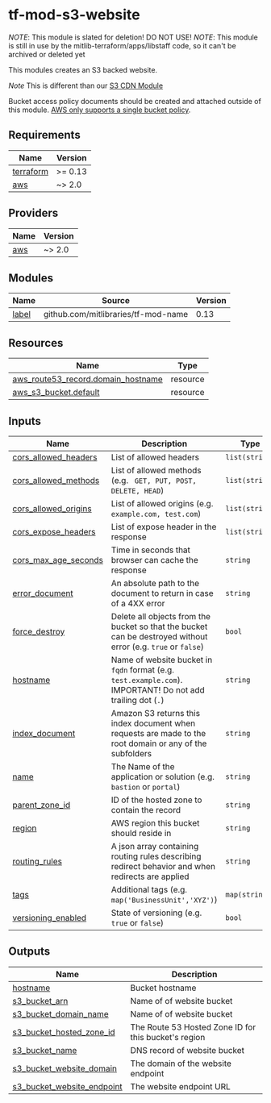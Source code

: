 # tf-mod-s3-website

*NOTE*: This module is slated for deletion! DO NOT USE!
*NOTE*: This module is still in use by the mitlib-terraform/apps/libstaff code, so it can't be archived or deleted yet

This modules creates an S3 backed website.

*Note* This is different than our [S3 CDN Module](https://github.com/MITLibraries/tf-mod-cdn-s3/)

Bucket access policy documents should be created and attached outside of this module. [AWS only supports a single bucket policy](https://github.com/hashicorp/terraform/issues/10543).

## Requirements

| Name | Version |
|------|---------|
| <a name="requirement_terraform"></a> [terraform](#requirement\_terraform) | >= 0.13 |
| <a name="requirement_aws"></a> [aws](#requirement\_aws) | ~> 2.0 |

## Providers

| Name | Version |
|------|---------|
| <a name="provider_aws"></a> [aws](#provider\_aws) | ~> 2.0 |

## Modules

| Name | Source | Version |
|------|--------|---------|
| <a name="module_label"></a> [label](#module\_label) | github.com/mitlibraries/tf-mod-name | 0.13 |

## Resources

| Name | Type |
|------|------|
| [aws_route53_record.domain_hostname](https://registry.terraform.io/providers/hashicorp/aws/latest/docs/resources/route53_record) | resource |
| [aws_s3_bucket.default](https://registry.terraform.io/providers/hashicorp/aws/latest/docs/resources/s3_bucket) | resource |

## Inputs

| Name | Description | Type | Default | Required |
|------|-------------|------|---------|:--------:|
| <a name="input_cors_allowed_headers"></a> [cors\_allowed\_headers](#input\_cors\_allowed\_headers) | List of allowed headers | `list(string)` | ```[ "*" ]``` | no |
| <a name="input_cors_allowed_methods"></a> [cors\_allowed\_methods](#input\_cors\_allowed\_methods) | List of allowed methods (e.g. ` GET, PUT, POST, DELETE, HEAD`) | `list(string)` | ```[ "GET" ]``` | no |
| <a name="input_cors_allowed_origins"></a> [cors\_allowed\_origins](#input\_cors\_allowed\_origins) | List of allowed origins (e.g. ` example.com, test.com`) | `list(string)` | ```[ "*" ]``` | no |
| <a name="input_cors_expose_headers"></a> [cors\_expose\_headers](#input\_cors\_expose\_headers) | List of expose header in the response | `list(string)` | ```[ "ETag" ]``` | no |
| <a name="input_cors_max_age_seconds"></a> [cors\_max\_age\_seconds](#input\_cors\_max\_age\_seconds) | Time in seconds that browser can cache the response | `string` | `"3600"` | no |
| <a name="input_error_document"></a> [error\_document](#input\_error\_document) | An absolute path to the document to return in case of a 4XX error | `string` | `"404.html"` | no |
| <a name="input_force_destroy"></a> [force\_destroy](#input\_force\_destroy) | Delete all objects from the bucket so that the bucket can be destroyed without error (e.g. `true` or `false`) | `bool` | `"false"` | no |
| <a name="input_hostname"></a> [hostname](#input\_hostname) | Name of website bucket in `fqdn` format (e.g. `test.example.com`). IMPORTANT! Do not add trailing dot (`.`) | `string` | n/a | yes |
| <a name="input_index_document"></a> [index\_document](#input\_index\_document) | Amazon S3 returns this index document when requests are made to the root domain or any of the subfolders | `string` | `"index.html"` | no |
| <a name="input_name"></a> [name](#input\_name) | The Name of the application or solution  (e.g. `bastion` or `portal`) | `string` | n/a | yes |
| <a name="input_parent_zone_id"></a> [parent\_zone\_id](#input\_parent\_zone\_id) | ID of the hosted zone to contain the record | `string` | `""` | no |
| <a name="input_region"></a> [region](#input\_region) | AWS region this bucket should reside in | `string` | `""` | no |
| <a name="input_routing_rules"></a> [routing\_rules](#input\_routing\_rules) | A json array containing routing rules describing redirect behavior and when redirects are applied | `string` | `""` | no |
| <a name="input_tags"></a> [tags](#input\_tags) | Additional tags (e.g. `map('BusinessUnit','XYZ')`) | `map(string)` | `{}` | no |
| <a name="input_versioning_enabled"></a> [versioning\_enabled](#input\_versioning\_enabled) | State of versioning (e.g. `true` or `false`) | `bool` | `"true"` | no |

## Outputs

| Name | Description |
|------|-------------|
| <a name="output_hostname"></a> [hostname](#output\_hostname) | Bucket hostname |
| <a name="output_s3_bucket_arn"></a> [s3\_bucket\_arn](#output\_s3\_bucket\_arn) | Name of of website bucket |
| <a name="output_s3_bucket_domain_name"></a> [s3\_bucket\_domain\_name](#output\_s3\_bucket\_domain\_name) | Name of of website bucket |
| <a name="output_s3_bucket_hosted_zone_id"></a> [s3\_bucket\_hosted\_zone\_id](#output\_s3\_bucket\_hosted\_zone\_id) | The Route 53 Hosted Zone ID for this bucket's region |
| <a name="output_s3_bucket_name"></a> [s3\_bucket\_name](#output\_s3\_bucket\_name) | DNS record of website bucket |
| <a name="output_s3_bucket_website_domain"></a> [s3\_bucket\_website\_domain](#output\_s3\_bucket\_website\_domain) | The domain of the website endpoint |
| <a name="output_s3_bucket_website_endpoint"></a> [s3\_bucket\_website\_endpoint](#output\_s3\_bucket\_website\_endpoint) | The website endpoint URL |
